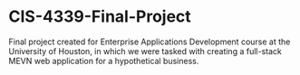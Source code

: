 # CIS-4339-Final-Project

Final project created for Enterprise Applications Development course at the University of Houston, in which we were tasked with creating a full-stack MEVN web application 
for a hypothetical business.
